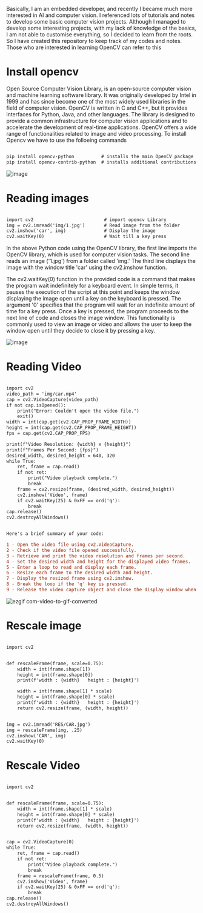 Basically, I am an embedded developer, and recently I became much more interested in AI and computer vision. I referenced lots of tutorials and notes to develop some basic computer vision projects. Although I managed to develop some interesting projects, with my lack of knowledge of the basics, I am not able to customise everything, so I decided to learn from the roots. So I have created this repository to keep track of my codes and notes. Those who are interested in learning OpenCV can refer to this

# Install opencv

Open Source Computer Vision Library, is an open-source computer vision and machine learning software library. It was originally developed by Intel in 1999 and has since become one of the most widely used libraries in the field of computer vision. OpenCV is written in C and C++, but it provides interfaces for Python, Java, and other languages. The library is designed to provide a common infrastructure for computer vision applications and to accelerate the development of real-time applications. OpenCV offers a wide range of functionalities related to image and video processing. To install Opencv we have to use the folloeing commands

```diff

pip install opencv-python          # installs the main OpenCV package
pip install opencv-contrib-python  # installs additional contributions that are not included in the main package

```
![image](https://github.com/HoNtErBoT/01_python/assets/109785046/70a8eb08-03f6-4f4b-a6b9-ac743810b40d)

# Reading images 

```diff

import cv2                          # import opencv Library
img = cv2.imread('img/1.jpg')       # Read image from the folder
cv2.imshow('car', img)              # Display the image
cv2.waitKey(0)                      # Wait till a key press

```

In the above Python code using the OpenCV library, the first line imports the OpenCV library, which is used for computer vision tasks. The second line reads an image ('1.jpg') from a folder called 'img.' The third line displays the image with the window title 'car' using the cv2.imshow function.

The cv2.waitKey(0) function in the provided code is a command that makes the program wait indefinitely for a keyboard event. In simple terms, it pauses the execution of the script at this point and keeps the window displaying the image open until a key on the keyboard is pressed. The argument '0' specifies that the program will wait for an indefinite amount of time for a key press. Once a key is pressed, the program proceeds to the next line of code and closes the image window. This functionality is commonly used to view an image or video and allows the user to keep the window open until they decide to close it by pressing a key.

![image](https://github.com/HoNtErBoT/01_python/assets/109785046/caecd907-dc1b-4093-b33f-3ef710c3dc8c)

# Reading Video

```diff

import cv2
video_path = 'img/car.mp4'
cap = cv2.VideoCapture(video_path)
if not cap.isOpened():
    print("Error: Couldn't open the video file.")
    exit()
width = int(cap.get(cv2.CAP_PROP_FRAME_WIDTH))
height = int(cap.get(cv2.CAP_PROP_FRAME_HEIGHT))
fps = cap.get(cv2.CAP_PROP_FPS)

print(f"Video Resolution: {width} x {height}")
print(f"Frames Per Second: {fps}")
desired_width, desired_height = 640, 320
while True:
    ret, frame = cap.read()
    if not ret:
        print("Video playback complete.")
        break
    frame = cv2.resize(frame, (desired_width, desired_height))
    cv2.imshow('Video', frame)
    if cv2.waitKey(25) & 0xFF == ord('q'):
        break
cap.release()
cv2.destroyAllWindows()


Here's a brief summary of your code:

1 - Open the video file using cv2.VideoCapture.
2 - Check if the video file opened successfully.
3 - Retrieve and print the video resolution and frames per second.
4 - Set the desired width and height for the displayed video frames.
5 - Enter a loop to read and display each frame.
6 - Resize each frame to the desired width and height.
7 - Display the resized frame using cv2.imshow.
8 - Break the loop if the 'q' key is pressed.
9 - Release the video capture object and close the display window when the loop ends.

```

![ezgif com-video-to-gif-converted](https://github.com/HoNtErBoT/01_python/assets/109785046/a2a3ac33-7c15-4fd3-90a5-375083165c48)


# Rescale image


```diff

import cv2


def rescaleFrame(frame, scale=0.75):
    width = int(frame.shape[1])
    height = int(frame.shape[0])
    print(f'width : {width}   height : {height}')

    width = int(frame.shape[1] * scale)
    height = int(frame.shape[0] * scale)
    print(f'width : {width}   height : {height}')
    return cv2.resize(frame, (width, height))


img = cv2.imread('RES/CAR.jpg')
img = rescaleFrame(img, .25)
cv2.imshow('CAR', img)
cv2.waitKey(0)

```

# Rescale Video

```diff

import cv2


def rescaleFrame(frame, scale=0.75):
    width = int(frame.shape[1] * scale)
    height = int(frame.shape[0] * scale)
    print(f'width : {width}   height : {height}')
    return cv2.resize(frame, (width, height))


cap = cv2.VideoCapture(0)
while True:
    ret, frame = cap.read()
    if not ret:
        print("Video playback complete.")
        break
    frame = rescaleFrame(frame, 0.5)
    cv2.imshow('Video', frame)
    if cv2.waitKey(25) & 0xFF == ord('q'):
        break
cap.release()
cv2.destroyAllWindows()



```

